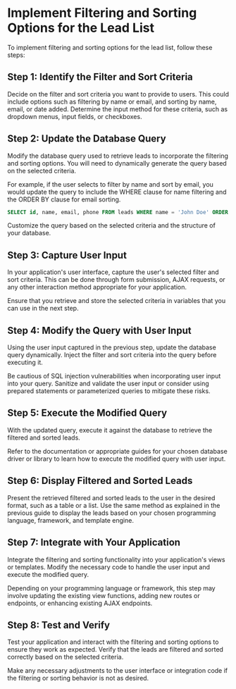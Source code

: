 

# Implement Filtering and Sorting Options for the Lead List

To implement filtering and sorting options for the lead list, follow these steps:

## Step 1: Identify the Filter and Sort Criteria

Decide on the filter and sort criteria you want to provide to users. This could include options such as filtering by name or email, and sorting by name, email, or date added. Determine the input method for these criteria, such as dropdown menus, input fields, or checkboxes.

## Step 2: Update the Database Query

Modify the database query used to retrieve leads to incorporate the filtering and sorting options. You will need to dynamically generate the query based on the selected criteria.

For example, if the user selects to filter by name and sort by email, you would update the query to include the WHERE clause for name filtering and the ORDER BY clause for email sorting.

```sql
SELECT id, name, email, phone FROM leads WHERE name = 'John Doe' ORDER BY email ASC;
```

Customize the query based on the selected criteria and the structure of your database.

## Step 3: Capture User Input

In your application's user interface, capture the user's selected filter and sort criteria. This can be done through form submission, AJAX requests, or any other interaction method appropriate for your application.

Ensure that you retrieve and store the selected criteria in variables that you can use in the next step.

## Step 4: Modify the Query with User Input

Using the user input captured in the previous step, update the database query dynamically. Inject the filter and sort criteria into the query before executing it.

Be cautious of SQL injection vulnerabilities when incorporating user input into your query. Sanitize and validate the user input or consider using prepared statements or parameterized queries to mitigate these risks.

## Step 5: Execute the Modified Query

With the updated query, execute it against the database to retrieve the filtered and sorted leads.

Refer to the documentation or appropriate guides for your chosen database driver or library to learn how to execute the modified query with user input.

## Step 6: Display Filtered and Sorted Leads

Present the retrieved filtered and sorted leads to the user in the desired format, such as a table or a list. Use the same method as explained in the previous guide to display the leads based on your chosen programming language, framework, and template engine.

## Step 7: Integrate with Your Application

Integrate the filtering and sorting functionality into your application's views or templates. Modify the necessary code to handle the user input and execute the modified query.

Depending on your programming language or framework, this step may involve updating the existing view functions, adding new routes or endpoints, or enhancing existing AJAX endpoints.

## Step 8: Test and Verify

Test your application and interact with the filtering and sorting options to ensure they work as expected. Verify that the leads are filtered and sorted correctly based on the selected criteria.

Make any necessary adjustments to the user interface or integration code if the filtering or sorting behavior is not as desired.

